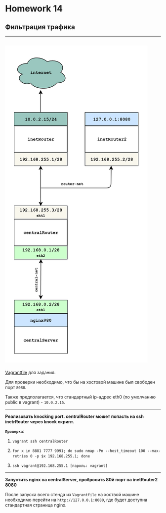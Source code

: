 # Homework 14

## Фильтрация трафика
-------------
<a href="https://raw.githubusercontent.com/reddare/otus-linux/master/hw14/hw14.png" rel="Click!">![map](./hw14.png)</a>
-------------

[Vagrantfile](./base_ospf/Vagrantfile) для задания.

Для проверки необходимо, что бы на хостовой машине был свободен порт ```8080```.

Также предполагается, что стандартный ip-адрес eth0 (по умолчанию public в vagrant) - ```10.0.2.15```.

-------------

**Реализовать knocking port. centralRouter может попасть на ssh inetrRouter через knock скрипт.**

**```Проверка```**:

1) ```vagrant ssh centralRouter```

2) ```for x in 8881 7777 9991; do sudo nmap -Pn --host_timeout 100 --max-retries 0 -p $x 192.168.255.1; done```

3) ```ssh vagrant@192.168.255.1 [пароль: vagrant]```
-------------

**Запустить nginx на centralServer, пробросить 80й порт на inetRouter2 8080**

После запуска всего стенда из ```Vagrantfile``` на хоствой машине необходимо перейти на ```http://127.0.0.1:8080```, где будет доступна стандартная страница nginx.

